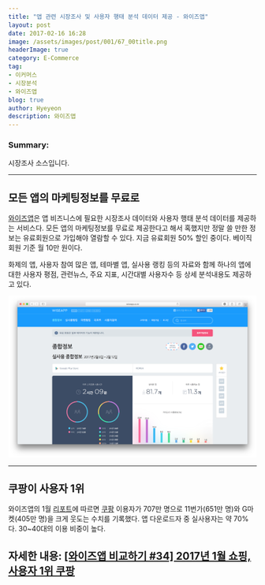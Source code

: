 ```yaml
---
title: "앱 관련 시장조사 및 사용자 행태 분석 데이터 제공 - 와이즈앱"
layout: post
date: 2017-02-16 16:28
image: /assets/images/post/001/67_00title.png
headerImage: true
category: E-Commerce
tag:
- 이커머스
- 시장분석
- 와이즈앱
blog: true
author: Hyeyeon
description: 와이즈앱
---
```


### Summary:

시장조사 소스입니다.

---

## 모든 앱의 마케팅정보를 무료로

[와이즈앱](http://wiseapp.co.kr)은 앱 비즈니스에 필요한 시장조사 데이터와 사용자 행태 분석 데이터를 제공하는 서비스다. 모든 앱의 마케팅정보를 무료로 제공한다고 해서 혹했지만 정말 쓸 만한 정보는 유료회원으로 가입해야 열람할 수 있다. 지금 유료회원 50% 할인 중이다. 베이직회원 기준 월 10만 원이다.

화제의 앱, 사용자 참여 많은 앱, 테마별 앱, 실사용 랭킹 등의 자료와 함께 하나의 앱에 대한 사용자 평점, 관련뉴스, 주요 지표, 시간대별 사용자수 등 상세 분석내용도 제공하고 있다.

![pic1](/assets/images/post/001/67_01.png)

---

## 쿠팡이 사용자 1위

와이즈앱의 1월 [리포트](http://wiseapp.co.kr/report/?dateType=2&cType=2&searchStr=쇼핑+TOP10)에 따르면 [쿠팡](http://wiseapp.co.kr/app/detail/b6c0dae60d8fb88c89f7eb6b2352f976/1) 이용자가 707만 명으로 11번가(651만 명)와 G마켓(405만 명)을 크게 웃도는 수치를 기록했다. 앱 다운로드자 중 실사용자는 약 70%다. 30~40대의 이용 비중이 높다.

자세한 내용: [[와이즈앱 비교하기 #34] 2017년 1월 쇼핑, 사용자 1위 쿠팡](http://platum.kr/archives/76108)
---
